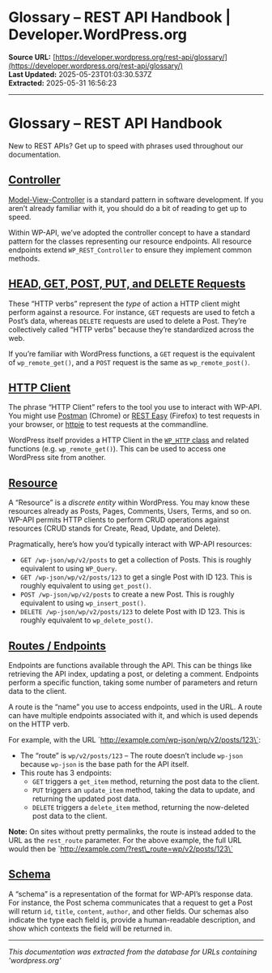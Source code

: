 # Glossary – REST API Handbook | Developer.WordPress.org

**Source URL:** [https://developer.wordpress.org/rest-api/glossary/](https://developer.wordpress.org/rest-api/glossary/)  
**Last Updated:** 2025-05-23T01:03:30.537Z  
**Extracted:** 2025-05-31 16:56:23

---

# Glossary – REST API Handbook

New to REST APIs? Get up to speed with phrases used throughout our documentation.

## [Controller](#controller)

[Model-View-Controller](http://en.wikipedia.org/wiki/Model-view-controller) is a standard pattern in software development. If you aren’t already familiar with it, you should do a bit of reading to get up to speed.

Within WP-API, we’ve adopted the controller concept to have a standard pattern for the classes representing our resource endpoints. All resource endpoints extend `WP_REST_Controller` to ensure they implement common methods.

## [HEAD, GET, POST, PUT, and DELETE Requests](#head-get-post-put-and-delete-requests)

These “HTTP verbs” represent the _type_ of action a HTTP client might perform against a resource. For instance, `GET` requests are used to fetch a Post’s data, whereas `DELETE` requests are used to delete a Post. They’re collectively called “HTTP verbs” because they’re standardized across the web.

If you’re familiar with WordPress functions, a `GET` request is the equivalent of `wp_remote_get()`, and a `POST` request is the same as `wp_remote_post()`.

## [HTTP Client](#http-client)

The phrase “HTTP Client” refers to the tool you use to interact with WP-API. You might use [Postman](https://chrome.google.com/webstore/detail/postman-rest-client/fdmmgilgnpjigdojojpjoooidkmcomcm?hl=en) (Chrome) or [REST Easy](https://github.com/nathan-osman/REST-Easy) (Firefox) to test requests in your browser, or [httpie](https://github.com/jakubroztocil/httpie) to test requests at the commandline.

WordPress itself provides a HTTP Client in the [`WP_HTTP` class](https://developer.wordpress.org/plugins/http-api/) and related functions (e.g. `wp_remote_get()`). This can be used to access one WordPress site from another.

## [Resource](#resource)

A “Resource” is a _discrete entity_ within WordPress. You may know these resources already as Posts, Pages, Comments, Users, Terms, and so on. WP-API permits HTTP clients to perform CRUD operations against resources (CRUD stands for Create, Read, Update, and Delete).

Pragmatically, here’s how you’d typically interact with WP-API resources:

*   `GET /wp-json/wp/v2/posts` to get a collection of Posts. This is roughly equivalent to using `WP_Query`.
*   `GET /wp-json/wp/v2/posts/123` to get a single Post with ID 123. This is roughly equivalent to using `get_post()`.
*   `POST /wp-json/wp/v2/posts` to create a new Post. This is roughly equivalent to using `wp_insert_post()`.
*   `DELETE /wp-json/wp/v2/posts/123` to delete Post with ID 123. This is roughly equivalent to `wp_delete_post()`.

## [Routes / Endpoints](#routes--endpoints)

Endpoints are functions available through the API. This can be things like retrieving the API index, updating a post, or deleting a comment. Endpoints perform a specific function, taking some number of parameters and return data to the client.

A route is the “name” you use to access endpoints, used in the URL. A route can have multiple endpoints associated with it, and which is used depends on the HTTP verb.

For example, with the URL \`http://example.com/wp-json/wp/v2/posts/123\`:

*   The “route” is `wp/v2/posts/123` – The route doesn’t include `wp-json` because `wp-json` is the base path for the API itself.
*   This route has 3 endpoints:
    *   `GET` triggers a `get_item` method, returning the post data to the client.
    *   `PUT` triggers an `update_item` method, taking the data to update, and returning the updated post data.
    *   `DELETE` triggers a `delete_item` method, returning the now-deleted post data to the client.

**Note:** On sites without pretty permalinks, the route is instead added to the URL as the `rest_route` parameter. For the above example, the full URL would then be \`http://example.com/?rest\_route=wp/v2/posts/123\`

## [Schema](#schema)

A “schema” is a representation of the format for WP-API’s response data. For instance, the Post schema communicates that a request to get a Post will return `id`, `title`, `content`, `author`, and other fields. Our schemas also indicate the type each field is, provide a human-readable description, and show which contexts the field will be returned in.

---

*This documentation was extracted from the database for URLs containing 'wordpress.org'*
